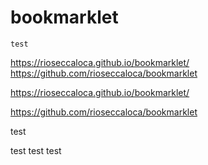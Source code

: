 # bookmarklet

```
test
```

https://rioseccaloca.github.io/bookmarklet/<br>
https://github.com/rioseccaloca/bookmarklet

https://rioseccaloca.github.io/bookmarklet/

https://github.com/rioseccaloca/bookmarklet

test

test
test
test
